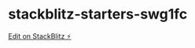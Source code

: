 # stackblitz-starters-swg1fc

[Edit on StackBlitz ⚡️](https://stackblitz.com/edit/stackblitz-starters-swg1fc)